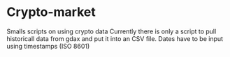 # Crypto-market
Smalls scripts on using crypto data
Currently there is only a script to pull historicall data from gdax and put it into an CSV file.
Dates have to be input using timestamps (ISO 8601)
